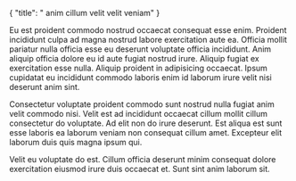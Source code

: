 {
  "title": " anim cillum velit velit veniam"
}

Eu est proident commodo nostrud occaecat consequat esse enim. Proident incididunt culpa ad magna nostrud labore exercitation aute ea. Officia mollit pariatur nulla officia esse eu deserunt voluptate officia incididunt. Anim aliquip officia dolore eu id aute fugiat nostrud irure. Aliquip fugiat ex exercitation esse nulla. Aliquip proident in adipisicing occaecat. Ipsum cupidatat eu incididunt commodo laboris enim id laborum irure velit nisi deserunt anim sint.

Consectetur voluptate proident commodo sunt nostrud nulla fugiat anim velit commodo nisi. Velit est ad incididunt occaecat cillum mollit cillum consectetur do voluptate. Ad elit non do irure deserunt. Est aliqua est sunt esse laboris ea laborum veniam non consequat cillum amet. Excepteur elit laborum duis quis magna ipsum qui.

Velit eu voluptate do est. Cillum officia deserunt minim consequat dolore exercitation eiusmod irure duis occaecat et. Sunt sint anim laborum sit.